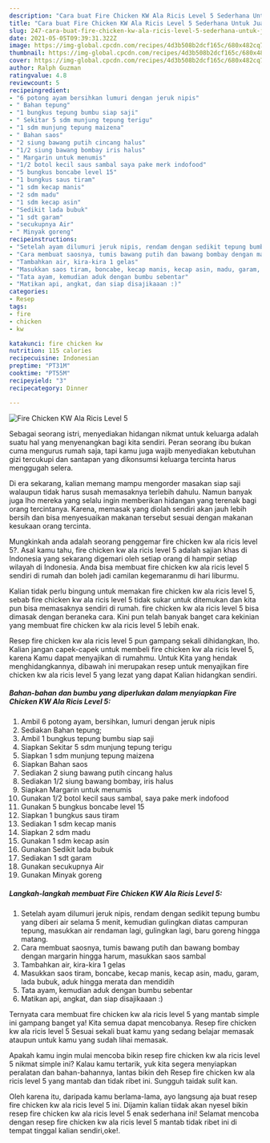 ```yaml
---
description: "Cara buat Fire Chicken KW Ala Ricis Level 5 Sederhana Untuk Jualan"
title: "Cara buat Fire Chicken KW Ala Ricis Level 5 Sederhana Untuk Jualan"
slug: 247-cara-buat-fire-chicken-kw-ala-ricis-level-5-sederhana-untuk-jualan
date: 2021-05-05T09:39:31.322Z
image: https://img-global.cpcdn.com/recipes/4d3b508b2dcf165c/680x482cq70/fire-chicken-kw-ala-ricis-level-5-foto-resep-utama.jpg
thumbnail: https://img-global.cpcdn.com/recipes/4d3b508b2dcf165c/680x482cq70/fire-chicken-kw-ala-ricis-level-5-foto-resep-utama.jpg
cover: https://img-global.cpcdn.com/recipes/4d3b508b2dcf165c/680x482cq70/fire-chicken-kw-ala-ricis-level-5-foto-resep-utama.jpg
author: Ralph Guzman
ratingvalue: 4.8
reviewcount: 5
recipeingredient:
- "6 potong ayam bersihkan lumuri dengan jeruk nipis"
- " Bahan tepung"
- "1 bungkus tepung bumbu siap saji"
- " Sekitar 5 sdm munjung tepung terigu"
- "1 sdm munjung tepung maizena"
- " Bahan saos"
- "2 siung bawang putih cincang halus"
- "1/2 siung bawang bombay iris halus"
- " Margarin untuk menumis"
- "1/2 botol kecil saus sambal saya pake merk indofood"
- "5 bungkus boncabe level 15"
- "1 bungkus saus tiram"
- "1 sdm kecap manis"
- "2 sdm madu"
- "1 sdm kecap asin"
- "Sedikit lada bubuk"
- "1 sdt garam"
- "secukupnya Air"
- " Minyak goreng"
recipeinstructions:
- "Setelah ayam dilumuri jeruk nipis, rendam dengan sedikit tepung bumbu yang diberi air selama 5 menit, kemudian gulingkan diatas campuran tepung, masukkan air rendaman lagi, gulingkan lagi, baru goreng hingga matang."
- "Cara membuat saosnya, tumis bawang putih dan bawang bombay dengan margarin hingga harum, masukkan saos sambal"
- "Tambahkan air, kira-kira 1 gelas"
- "Masukkan saos tiram, boncabe, kecap manis, kecap asin, madu, garam, lada bubuk, aduk hingga merata dan mendidih"
- "Tata ayam, kemudian aduk dengan bumbu sebentar"
- "Matikan api, angkat, dan siap disajikaaan :)"
categories:
- Resep
tags:
- fire
- chicken
- kw

katakunci: fire chicken kw 
nutrition: 115 calories
recipecuisine: Indonesian
preptime: "PT31M"
cooktime: "PT55M"
recipeyield: "3"
recipecategory: Dinner

---
```



![Fire Chicken KW Ala Ricis Level 5](https://img-global.cpcdn.com/recipes/4d3b508b2dcf165c/680x482cq70/fire-chicken-kw-ala-ricis-level-5-foto-resep-utama.jpg)

Sebagai seorang istri, menyediakan hidangan nikmat untuk keluarga adalah suatu hal yang menyenangkan bagi kita sendiri. Peran seorang ibu bukan cuma mengurus rumah saja, tapi kamu juga wajib menyediakan kebutuhan gizi tercukupi dan santapan yang dikonsumsi keluarga tercinta harus menggugah selera.

Di era  sekarang, kalian memang mampu mengorder masakan siap saji walaupun tidak harus susah memasaknya terlebih dahulu. Namun banyak juga lho mereka yang selalu ingin memberikan hidangan yang terenak bagi orang tercintanya. Karena, memasak yang diolah sendiri akan jauh lebih bersih dan bisa menyesuaikan makanan tersebut sesuai dengan makanan kesukaan orang tercinta. 



Mungkinkah anda adalah seorang penggemar fire chicken kw ala ricis level 5?. Asal kamu tahu, fire chicken kw ala ricis level 5 adalah sajian khas di Indonesia yang sekarang digemari oleh setiap orang di hampir setiap wilayah di Indonesia. Anda bisa membuat fire chicken kw ala ricis level 5 sendiri di rumah dan boleh jadi camilan kegemaranmu di hari liburmu.

Kalian tidak perlu bingung untuk memakan fire chicken kw ala ricis level 5, sebab fire chicken kw ala ricis level 5 tidak sukar untuk ditemukan dan kita pun bisa memasaknya sendiri di rumah. fire chicken kw ala ricis level 5 bisa dimasak dengan beraneka cara. Kini pun telah banyak banget cara kekinian yang membuat fire chicken kw ala ricis level 5 lebih enak.

Resep fire chicken kw ala ricis level 5 pun gampang sekali dihidangkan, lho. Kalian jangan capek-capek untuk membeli fire chicken kw ala ricis level 5, karena Kamu dapat menyajikan di rumahmu. Untuk Kita yang hendak menghidangkannya, dibawah ini merupakan resep untuk menyajikan fire chicken kw ala ricis level 5 yang lezat yang dapat Kalian hidangkan sendiri.

<!--inarticleads1-->

##### Bahan-bahan dan bumbu yang diperlukan dalam menyiapkan Fire Chicken KW Ala Ricis Level 5:

1. Ambil 6 potong ayam, bersihkan, lumuri dengan jeruk nipis
1. Sediakan  Bahan tepung;
1. Ambil 1 bungkus tepung bumbu siap saji
1. Siapkan  Sekitar 5 sdm munjung tepung terigu
1. Siapkan 1 sdm munjung tepung maizena
1. Siapkan  Bahan saos
1. Sediakan 2 siung bawang putih cincang halus
1. Sediakan 1/2 siung bawang bombay, iris halus
1. Siapkan  Margarin untuk menumis
1. Gunakan 1/2 botol kecil saus sambal, saya pake merk indofood
1. Gunakan 5 bungkus boncabe level 15
1. Siapkan 1 bungkus saus tiram
1. Sediakan 1 sdm kecap manis
1. Siapkan 2 sdm madu
1. Gunakan 1 sdm kecap asin
1. Gunakan Sedikit lada bubuk
1. Sediakan 1 sdt garam
1. Gunakan secukupnya Air
1. Gunakan  Minyak goreng




<!--inarticleads2-->

##### Langkah-langkah membuat Fire Chicken KW Ala Ricis Level 5:

1. Setelah ayam dilumuri jeruk nipis, rendam dengan sedikit tepung bumbu yang diberi air selama 5 menit, kemudian gulingkan diatas campuran tepung, masukkan air rendaman lagi, gulingkan lagi, baru goreng hingga matang.
1. Cara membuat saosnya, tumis bawang putih dan bawang bombay dengan margarin hingga harum, masukkan saos sambal
1. Tambahkan air, kira-kira 1 gelas
1. Masukkan saos tiram, boncabe, kecap manis, kecap asin, madu, garam, lada bubuk, aduk hingga merata dan mendidih
1. Tata ayam, kemudian aduk dengan bumbu sebentar
1. Matikan api, angkat, dan siap disajikaaan :)




Ternyata cara membuat fire chicken kw ala ricis level 5 yang mantab simple ini gampang banget ya! Kita semua dapat mencobanya. Resep fire chicken kw ala ricis level 5 Sesuai sekali buat kamu yang sedang belajar memasak ataupun untuk kamu yang sudah lihai memasak.

Apakah kamu ingin mulai mencoba bikin resep fire chicken kw ala ricis level 5 nikmat simple ini? Kalau kamu tertarik, yuk kita segera menyiapkan peralatan dan bahan-bahannya, lantas bikin deh Resep fire chicken kw ala ricis level 5 yang mantab dan tidak ribet ini. Sungguh taidak sulit kan. 

Oleh karena itu, daripada kamu berlama-lama, ayo langsung aja buat resep fire chicken kw ala ricis level 5 ini. Dijamin kalian tiidak akan nyesel bikin resep fire chicken kw ala ricis level 5 enak sederhana ini! Selamat mencoba dengan resep fire chicken kw ala ricis level 5 mantab tidak ribet ini di tempat tinggal kalian sendiri,oke!.


